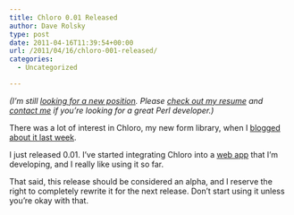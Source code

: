 ```yaml
---
title: Chloro 0.01 Released
author: Dave Rolsky
type: post
date: 2011-04-16T11:39:54+00:00
url: /2011/04/16/chloro-001-released/
categories:
  - Uncategorized

---
```

_(I&#8217;m still [looking for a new position][1]. Please [check out my resume][2] and [contact me][3] if you&#8217;re looking for a great Perl developer.)_

There was a lot of interest in Chloro, my new form library, when I [blogged about it last week][4].

I just released 0.01. I&#8217;ve started integrating Chloro into a [web app][5] that I&#8217;m developing, and I really like using it so far.

That said, this release should be considered an alpha, and I reserve the right to completely rewrite it for the next release. Don&#8217;t start using it unless you&#8217;re okay with that.

 [1]: /2011/03/30/looking-for-a-new-position/
 [2]: http://houseabsolute.com/resume.html
 [3]: mailto:dave@houseabsolute.com
 [4]: /2011/04/04/building-a-better-form-library/
 [5]: http://hg.urth.org/hg/R2